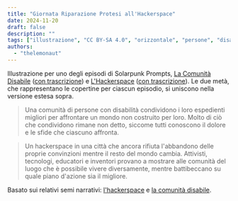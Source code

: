 ```yaml
---
title: "Giornata Riparazione Protesi all'Hackerspace"
date: 2024-11-20
draft: false
description: ""
tags: ["illustrazione", "CC BY-SA 4.0", "orizzontale", "persone", "disabilità", "technologia", "biblioteca", "economia", "cooperazione"]
authors:
  - "thelemonaut"
---
```


Illustrazione per uno degli episodi di Solarpunk Prompts, [La Comunità Disabile](https://podcast.tomasino.org/@SolarpunkPrompts/episodes/the-disabled-community) ([con trascrizione](https://wiki.tomasino.org/writing/Solarpunk-Prompts---The-Disabled-Community)) e [L'Hackerspace](https://podcast.tomasino.org/@SolarpunkPrompts/episodes/the-hackerspace) ([con trascrizione](https://wiki.tomasino.org/writing/Solarpunk-Prompts---The-Hackerspace)). Le due metà, che rappresentano le copertine per ciascun episodio, si uniscono nella versione estesa sopra.

> Una comunità di persone con disabilità condividono i loro espedienti migliori per affrontare un mondo non costruito per loro. Molto di ciò che condividono rimane non detto, siccome tutti conoscono il dolore e le sfide che ciascuno affronta.

> Un hackerspace in una città che ancora rifiuta l'abbandono delle proprie convinzioni mentre il resto del mondo cambia. Attivisti, tecnologi, educatori e inventori provano a mostrare alle comunità del luogo che è possibile vivere diversamente, mentre battibeccano su quale piano d'azione sia il migliore.

Basato sui relativi semi narrativi: [l'hackerspace](/it/seeds/the-hackerspace) e [la comunità disabile](/it/seeds/the-disabled-community).

